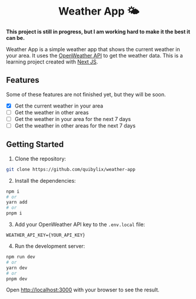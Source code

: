 <h1 align="center">Weather App 🌤️</h1>

**This project is still in progress, but I am working hard to make it the best it can be.**

Weather App is a simple weather app that shows the current weather in your area. It uses the [OpenWeather API](https://openweathermap.org/api) to get the weather data.
This is a learning project created with [Next JS](https://nextjs.org).

## Features

Some of these features are not finished yet, but they will be soon.

- [x] Get the current weather in your area
- [ ] Get the weather in other areas
- [ ] Get the weather in your area for the next 7 days
- [ ] Get the weather in other areas for the next 7 days

## Getting Started

1. Clone the repository:

```bash
git clone https://github.com/quibylix/weather-app
```

2. Install the dependencies:

```bash
npm i
# or
yarn add
# or
pnpm i
```

3. Add your OpenWeather API key to the `.env.local` file:

```env
WEATHER_API_KEY={YOUR_API_KEY}
```

4. Run the development server:

```bash
npm run dev
# or
yarn dev
# or
pnpm dev
```

Open [http://localhost:3000](http://localhost:3000) with your browser to see the result.
